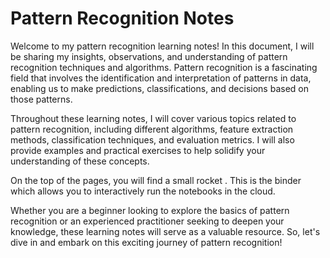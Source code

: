 # Pattern Recognition Notes

Welcome to my pattern recognition learning notes! In this document, I will be sharing my insights, observations, and understanding of pattern recognition techniques and algorithms. Pattern recognition is a fascinating field that involves the identification and interpretation of patterns in data, enabling us to make predictions, classifications, and decisions based on those patterns.

Throughout these learning notes, I will cover various topics related to pattern recognition, including different algorithms, feature extraction methods, classification techniques, and evaluation metrics. I will also provide examples and practical exercises to help solidify your understanding of these concepts.

On the top of the pages, you will find a small rocket <i class="fas fa-rocket"></i>. This is the binder which allows you to interactively run the notebooks in the cloud.

Whether you are a beginner looking to explore the basics of pattern recognition or an experienced practitioner seeking to deepen your knowledge, these learning notes will serve as a valuable resource. So, let's dive in and embark on this exciting journey of pattern recognition!


```{tableofcontents}
```
